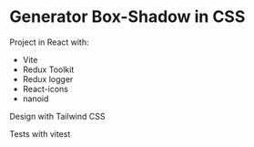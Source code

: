 # Generator Box-Shadow in CSS

Project in React with: 
- Vite
- Redux Toolkit
- Redux logger
- React-icons
- nanoid

Design with Tailwind CSS

Tests with vitest

